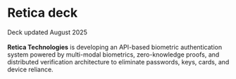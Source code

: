 # Retica deck
Deck updated August 2025<br><br>
**Retica Technologies** is developing an API-based biometric authentication system powered by multi-modal biometrics, zero-knowledge proofs, and distributed verification architecture to eliminate passwords, keys, cards, and device reliance.

